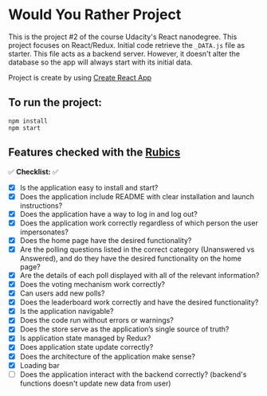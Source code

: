 # Would You Rather Project

This is the project #2 of the course Udacity's React nanodegree. This project focuses on React/Redux.
Initial code retrieve the `_DATA.js` file as starter. This file acts as a backend server. However, it doesn't alter the database so the app will always start with its initial data.

Project is create by using [Create React App](https://github.com/facebook/create-react-app)

## To run the project:
```
npm install
npm start
```

## Features checked with the [Rubics](https://review.udacity.com/#!/rubrics/1567/view)

:white_check_mark: **Checklist:** :white_check_mark:
- [x] Is the application easy to install and start?
- [x] Does the application include README with clear installation and launch instructions?
- [x] Does the application have a way to log in and log out?
- [x] Does the application work correctly regardless of which person the user impersonates?
- [x] Does the home page have the desired functionality?
- [x] Are the polling questions listed in the correct category (Unanswered vs Answered), and do they have the desired functionality on the home page?
- [x] Are the details of each poll displayed with all of the relevant information?
- [x] Does the voting mechanism work correctly?
- [x] Can users add new polls?
- [x] Does the leaderboard work correctly and have the desired functionality?
- [x] Is the application navigable?
- [x] Does the code run without errors or warnings?
- [x] Does the store serve as the application’s single source of truth?
- [x] Is application state managed by Redux?
- [x] Does application state update correctly?
- [x] Does the architecture of the application make sense?
- [x] Loading bar
- [ ] Does the application interact with the backend correctly? (backend's functions doesn't update new data from user)